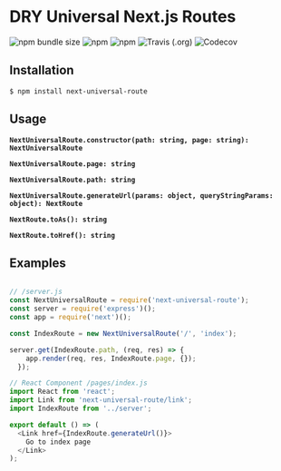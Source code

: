 # DRY Universal Next.js Routes

![npm bundle size](https://img.shields.io/bundlephobia/minzip/next-universal-route) ![npm](https://img.shields.io/npm/dt/next-universal-route) ![npm](https://img.shields.io/npm/v/next-universal-route) ![Travis (.org)](https://img.shields.io/travis/brajevicm/next-universal-route) ![Codecov](https://img.shields.io/codecov/c/gh/brajevicm/next-universal-route)

## Installation
```
$ npm install next-universal-route
```

## Usage

**`NextUniversalRoute.constructor(path: string, page: string): NextUniversalRoute`**

**`NextUniversalRoute.page: string`**

**`NextUniversalRoute.path: string`**

**`NextUniversalRoute.generateUrl(params: object, queryStringParams: object): NextRoute`**

**`NextRoute.toAs(): string`**

**`NextRoute.toHref(): string`**

## Examples
```js

// /server.js
const NextUniversalRoute = require('next-universal-route');
const server = require('express')();
const app = require('next')();

const IndexRoute = new NextUniversalRoute('/', 'index');

server.get(IndexRoute.path, (req, res) => {
    app.render(req, res, IndexRoute.page, {});
  });

// React Component /pages/index.js
import React from 'react';
import Link from 'next-universal-route/link';
import IndexRoute from '../server';

export default () => (
  <Link href={IndexRoute.generateUrl()}>
    Go to index page
  </Link>
);
```